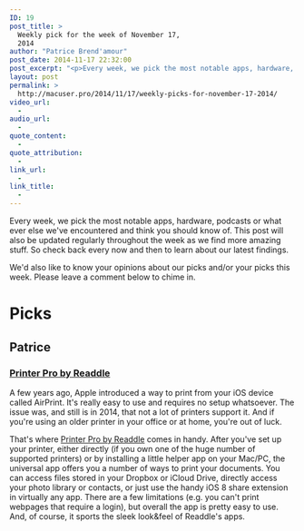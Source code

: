 ```yaml
---
ID: 19
post_title: >
  Weekly pick for the week of November 17,
  2014
author: "Patrice Brend'amour"
post_date: 2014-11-17 22:32:00
post_excerpt: "<p>Every week, we pick the most notable apps, hardware, podcasts or what ever else we've encountered and think you should know of. This post will also be updated regularly throughout the week as we find more amazing stuff. So check back every now and then to learn about our latest findings.</p><p>Our picks this week:</p><ul><li>Printer Pro by Readdle</li></ul>"
layout: post
permalink: >
  http://macuser.pro/2014/11/17/weekly-picks-for-november-17-2014/
video_url:
  - 
audio_url:
  - 
quote_content:
  - 
quote_attribution:
  - 
link_url:
  - 
link_title:
  - 
---
```




Every week, we pick the most notable apps, hardware, podcasts or what ever else we've encountered and think you should know of. This post will also be updated regularly throughout the week as we find more amazing stuff. So check back every now and then to learn about our latest findings.

We'd also like to know your opinions about our picks and/or your picks this week. Please leave a comment below to chime in.

# Picks

## Patrice

### [Printer Pro by Readdle][readdle]

A few years ago, Apple introduced a way to print from your iOS device called AirPrint. It's really easy to use and requires no setup whatsoever. The issue was, and still is in 2014, that not a lot of printers support it. And if you're using an older printer in your office or at home, you're out of luck.

That's where [Printer Pro by Readdle][readdle] comes in handy. After you've set up your printer, either directly (if you own one of the huge number of supported printers) or by installing a little helper app on your Mac/PC, the universal app offers you a number of ways to print your documents. You can access files stored in your Dropbox or iCloud Drive, directly access your photo library or contacts, or just use the handy iOS 8 share extension in virtually any app.
There are a few limitations (e.g. you can't print webpages that require a login), but overall the app is pretty easy to use. And, of course, it sports the sleek look&amp;feel of Readdle's apps.

[readdle]: https://itunes.apple.com/app/printer-pro-print-documents/id393313223?mt=8&amp;ign-mpt=uo%3D4